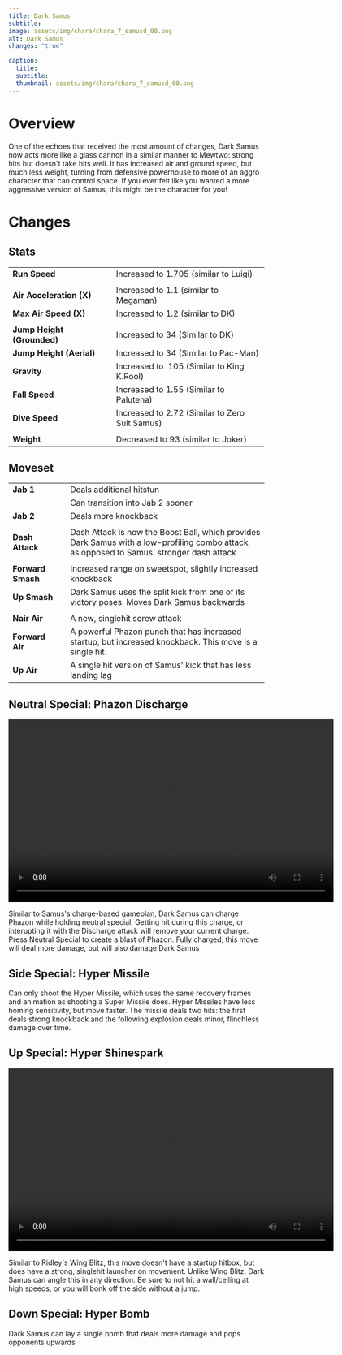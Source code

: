 ```yaml
---
title: Dark Samus
subtitle: 
image: assets/img/chara/chara_7_samusd_00.png
alt: Dark Samus
changes: "true"

caption:
  title:
  subtitle: 
  thumbnail: assets/img/chara/chara_7_samusd_00.png
---
```


# Overview 

One of the echoes that received the most amount of changes, Dark Samus now acts more like a glass cannon in a similar manner to Mewtwo: strong hits but doesn't take hits well. It has increased air and ground speed, but much less weight, turning from defensive powerhouse to more of an aggro character that can control space. If you ever felt like you wanted a more aggressive version of Samus, this might be the character for you! 


# Changes

## Stats

| |  |  |
| :----------- | :-----: | ----------- |
| **Run Speed** | | Increased to 1.705 (similar to Luigi)  |
|  | |  |
| **Air Acceleration (X)** | | Increased to 1.1 (similar to Megaman)  |
| **Max Air Speed (X)** | | Increased to 1.2 (similar to DK)  |
|  | |  |
| **Jump Height (Grounded)** | |Increased to 34 (Similar to DK)  |
| **Jump Height (Aerial)** | |Increased to 34 (Similar to Pac-Man)  |
| **Gravity** | |Increased to .105 (Similar to King K.Rool)  |
| **Fall Speed** | |Increased to 1.55 (Similar to Palutena)  |
| **Dive Speed** | |Increased to 2.72 (Similar to Zero Suit Samus)  |
|  | |  |
| **Weight** | | Decreased to 93 (similar to Joker)  |

## Moveset

| |  |  |
| :----------- | :-----: | ----------- |
| **Jab 1** | | Deals additional hitstun |
|  |  | Can transition into Jab 2 sooner |
| **Jab 2** | | Deals more knockback |
|  |  |  |
| **Dash Attack** | | Dash Attack is now the Boost Ball, which provides Dark Samus with a low-profiling combo attack, as opposed to Samus' stronger dash attack |
|  |  |  |
| **Forward Smash** | | Increased range on sweetspot, slightly increased knockback |
| **Up Smash** | | Dark Samus uses the split kick from one of its victory poses. Moves Dark Samus backwards |
|  |  |  |
| **Nair Air** | | A new, singlehit screw attack |
| **Forward Air** | | A powerful Phazon punch that has increased startup, but increased knockback. This move is a single hit. |
| **Up Air** | | A single hit version of Samus' kick that has less landing lag |


## Neutral Special: Phazon Discharge

<video src="https://csharpm7.github.io/Ultimate14/assets/img/videos/samusd_specialn.mp4" width="640" height="360" controls></video>

Similar to Samus's charge-based gameplan, Dark Samus can charge Phazon while holding neutral special. Getting hit during this charge, or interupting it with the Discharge attack will remove your current charge. Press Neutral Special to create a blast of Phazon. Fully charged, this move will deal more damage, but will also damage Dark Samus

## Side Special: Hyper Missile

Can only shoot the Hyper Missile, which uses the same recovery frames and animation as shooting a Super Missile does. Hyper Missiles have less homing sensitivity, but move faster. The missile deals two hits: the first deals strong knockback and the following explosion deals minor, flinchless damage over time.

## Up Special: Hyper Shinespark

<video src="https://csharpm7.github.io/Ultimate14/assets/img/videos/samusd_specialhi.mp4" width="640" height="360" controls></video>

Similar to Ridley's Wing Blitz, this move doesn't have a startup hitbox, but does have a strong, singlehit launcher on movement. Unlike Wing Blitz, Dark Samus can angle this in any direction. Be sure to not hit a wall/ceiling at high speeds, or you will bonk off the side without a jump.

## Down Special: Hyper Bomb

Dark Samus can lay a single bomb that deals more damage and pops opponents upwards
